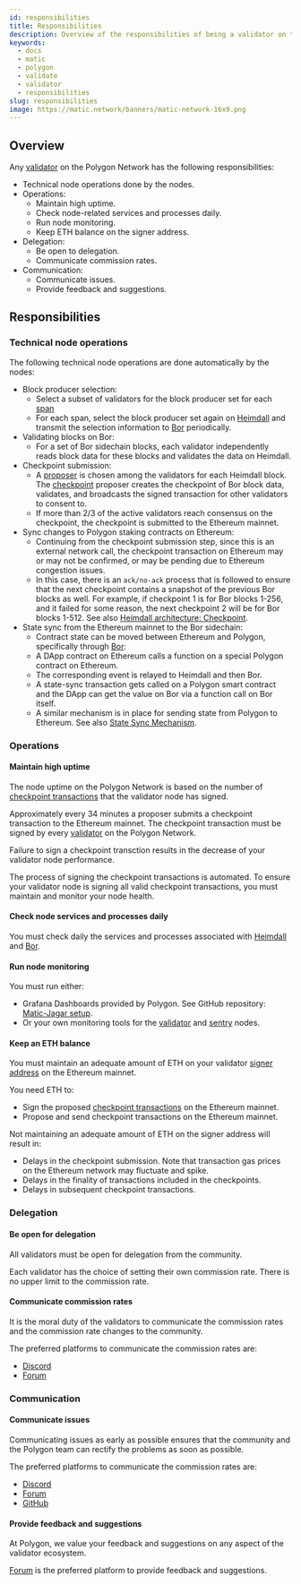 ```yaml
---
id: responsibilities
title: Responsibilities
description: Overview of the responsibilities of being a validator on the Polygon Network.
keywords:
  - docs
  - matic
  - polygon
  - validate
  - validator
  - responsibilities
slug: responsibilities
image: https://matic.network/banners/matic-network-16x9.png 
---
```


## Overview

Any [validator](/docs/maintain/glossary#validator) on the Polygon Network has the following responsibilities:

* Technical node operations done by the nodes.
* Operations:
  * Maintain high uptime.
  * Check node-related services and processes daily.
  * Run node monitoring.
  * Keep ETH balance on the signer address.
* Delegation:
  * Be open to delegation.
  * Communicate commission rates.
* Communication:
  * Communicate issues.
  * Provide feedback and suggestions.

## Responsibilities

### Technical node operations

The following technical node operations are done automatically by the nodes:

* Block producer selection:
  * Select a subset of validators for the block producer set for each [span](../glossary#span)
  * For each span, select the block producer set again on [Heimdall](../glossary#heimdall) and transmit the selection information to [Bor](../glossary#bor) periodically.
* Validating blocks on Bor:
  * For a set of Bor sidechain blocks, each validator independently reads block data for these blocks and validates the data on Heimdall.
* Checkpoint submission:
  * A [proposer](../glossary#proposer) is chosen among the validators for each Heimdall block. The [checkpoint](../glossary#checkpoint-transaction) proposer creates the checkpoint of Bor block data, validates, and broadcasts the signed transaction for other validators to consent to.
  * If more than 2/3 of the active validators reach consensus on the checkpoint, the checkpoint is submitted to the Ethereum mainnet.
* Sync changes to Polygon staking contracts on Ethereum:
  * Continuing from the checkpoint submission step, since this is an external network call, the checkpoint transaction on Ethereum may or may not be confirmed, or may be pending due to Ethereum congestion issues.
  * In this case, there is an `ack/no-ack` process that is followed to ensure that the next checkpoint contains a snapshot of the previous Bor blocks as well. For example, if checkpoint 1 is for Bor blocks 1-256, and it failed for some reason, the next checkpoint 2 will be for Bor blocks 1-512. See also [Heimdall architecture: Checkpoint](../../pos/heimdall/checkpoint).
* State sync from the Ethereum mainnet to the Bor sidechain:
  * Contract state can be moved between Ethereum and Polygon, specifically through [Bor](../glossary#bor):
  * A DApp contract on Ethereum calls a function on a special Polygon contract on Ethereum.
  * The corresponding event is relayed to Heimdall and then Bor.
  * A state-sync transaction gets called on a Polygon smart contract and the DApp can get the value on Bor via a function call on Bor itself.
  * A similar mechanism is in place for sending state from Polygon to Ethereum. See also [State Sync Mechanism](../../pos/state-sync/state-sync).

### Operations

#### Maintain high uptime

The node uptime on the Polygon Network is based on the number of [checkpoint transactions](../glossary#checkpoint-transaction) that the validator node has signed.

Approximately every 34 minutes a proposer submits a checkpoint transaction to the Ethereum mainnet. The checkpoint transaction must be signed by every [validator](../glossary#validator) on the Polygon Network.

Failure to sign a checkpoint transction results in the decrease of your validator node performance.

The process of signing the checkpoint transactions is automated. To ensure your validator node is signing all valid checkpoint transactions, you must maintain and monitor your node health.

#### Check node services and processes daily 

You must check daily the services and processes associated with [Heimdall](../glossary#heimdall) and [Bor](../glossary#bor).

#### Run node monitoring

You must run either:

* Grafana Dashboards provided by Polygon. See GitHub repository: [Matic-Jagar setup](https://github.com/vitwit/matic-jagar).
* Or your own monitoring tools for the [validator](../glossary#validator) and [sentry](../glossary#sentry) nodes.

#### Keep an ETH balance

You must maintain an adequate amount of ETH on your validator [signer address](../glossary#signer-address) on the Ethereum mainnet.

You need ETH to:

* Sign the proposed [checkpoint transactions](../glossary#checkpoint-transaction) on the Ethereum mainnet.
* Propose and send checkpoint transactions on the Ethereum mainnet.

Not maintaining an adequate amount of ETH on the signer address will result in:

* Delays in the checkpoint submission. Note that transaction gas prices on the Ethereum network may fluctuate and spike.
* Delays in the finality of transactions included in the checkpoints.
* Delays in subsequent checkpoint transactions.

### Delegation

#### Be open for delegation

All validators must be open for delegation from the community.

Each validator has the choice of setting their own commission rate. There is no upper limit to the commission rate.

#### Communicate commission rates

It is the moral duty of the validators to communicate the commission rates and the commission rate changes to the community.

The preferred platforms to communicate the commission rates are:

* [Discord](https://discord.gg/polygon)
* [Forum](https://forum.polygon.technology/)

### Communication

#### Communicate issues

Communicating issues as early as possible ensures that the community and the Polygon team can rectify the problems as soon as possible.

The preferred platforms to communicate the commission rates are:

* [Discord](https://discord.gg/polygon)
* [Forum](https://forum.polygon.technology/)
* [GitHub](https://github.com/maticnetwork)

#### Provide feedback and suggestions

At Polygon, we value your feedback and suggestions on any aspect of the validator ecosystem.

[Forum](https://forum.polygon.technology/) is the preferred platform to provide feedback and suggestions.
